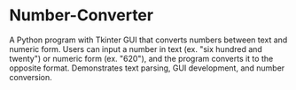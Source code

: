 # Number-Converter
A Python program with Tkinter GUI that converts numbers between text and numeric form. Users can input a number in text (ex. "six hundred and twenty") or numeric form (ex. "620"), and the program converts it to the opposite format. Demonstrates text parsing, GUI development, and number conversion.
